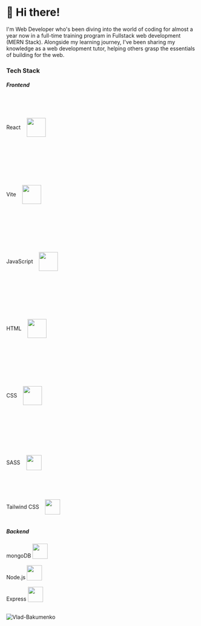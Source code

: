 # 👋 Hi there! 

I'm Web Developer who's been diving into the world of coding for almost a year now in a full-time training program in Fullstack web development (MERN Stack). Alongside my learning journey, I've been sharing my knowledge as a web development tutor, helping others grasp the essentials of building for the web.

<h3 align="left">Tech Stack</h3>

<h5 align="left">Frontend</h5>

<div style="display:flex; align-items:center; gap:1rem; height:10rem">React <img src="https://user-images.githubusercontent.com/25181517/183897015-94a058a6-b86e-4e42-a37f-bf92061753e5.png" style="width: 50px; vertical-align:bottom;"></div>
<br>
<div style="display:flex; align-items:center; gap:1rem; height:10rem">Vite <img src="https://github-production-user-asset-6210df.s3.amazonaws.com/62091613/261395532-b40892ef-efb8-4b0e-a6b5-d1cfc2f3fc35.png" style="width: 50px; vertical-align:bottom;"></div>
<br>
<div style="display:flex; align-items:center; gap:1rem; height:10rem">JavaScript <img src="https://user-images.githubusercontent.com/25181517/117447155-6a868a00-af3d-11eb-9cfe-245df15c9f3f.png" style="width: 50px; vertical-align:bottom;"></div>
<br>
<div style="display:flex; align-items:center; gap:1rem; height:10rem">HTML <img src="https://user-images.githubusercontent.com/25181517/192158954-f88b5814-d510-4564-b285-dff7d6400dad.png" style="width: 50px; vertical-align:bottom;"></div>
<br>
<div style="display:flex; align-items:center; gap:1rem; height:10rem">CSS <img src="https://user-images.githubusercontent.com/25181517/183898674-75a4a1b1-f960-4ea9-abcb-637170a00a75.png" style="width: 50px; vertical-align:bottom;"></div>
<br>
<div style="display:flex; align-items:center; gap:1rem; height:10rem">SASS <img src="https://user-images.githubusercontent.com/25181517/192158956-48192682-23d5-4bfc-9dfb-6511ade346bc.png" style="width: 2.5rem; vertical-align:bottom;"></div>
<br>
<div style="display:flex; align-items:center; gap:1rem">Tailwind CSS <img src="https://user-images.githubusercontent.com/25181517/202896760-337261ed-ee92-4979-84c4-d4b829c7355d.png" style="width: 2.5rem; vertical-align:bottom;"></div>
<br>

<h5 align="left">Backend</h5>

<div>mongoDB <img src="https://user-images.githubusercontent.com/25181517/182884177-d48a8579-2cd0-447a-b9a6-ffc7cb02560e.png" style="width: 2.5rem; vertical-align:bottom;"></div>
<br>
<div>Node.js <img src="https://user-images.githubusercontent.com/25181517/183568594-85e280a7-0d7e-4d1a-9028-c8c2209e073c.png" style="width: 2.5rem; vertical-align:bottom;"></div>
<br>
<div>Express <img src="https://user-images.githubusercontent.com/25181517/183859966-a3462d8d-1bc7-4880-b353-e2cbed900ed6.png" style="width: 2.5rem; vertical-align:bottom;"></div>
<br>
<p><img align="left" src="https://github-readme-stats.vercel.app/api/top-langs?username=Vlad-Bakumenko&show_icons=true&locale=en&layout=compact" alt="Vlad-Bakumenko" /></p>
